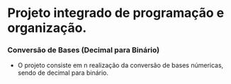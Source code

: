 # Projeto integrado de programação e organização.

### Conversão de Bases (Decimal para Binário)

- O projeto consiste em n realização da conversão de bases númericas, sendo de decimal para binário.